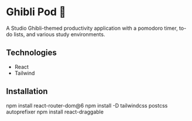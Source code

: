# **Ghibli Pod 🌱**
A Studio Ghibli-themed productivity application with a pomodoro timer, to-do lists, and various study environments.

## **Technologies**
- React
- Tailwind

## **Installation**
npm install react-router-dom@6
npm install -D tailwindcss postcss autoprefixer
npm install react-draggable